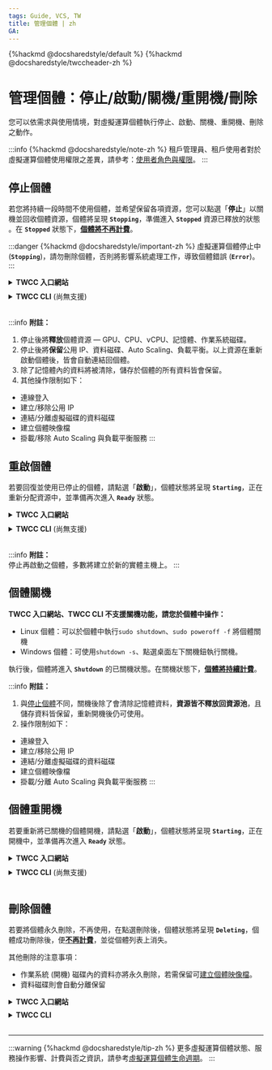 ```yaml
---
tags: Guide, VCS, TW
title: 管理個體 | zh
GA:
---
```



{%hackmd @docsharedstyle/default %}
{%hackmd @docsharedstyle/twccheader-zh %}

# 管理個體：停止/啟動/關機/重開機/刪除

您可以依需求與使用情境，對虛擬運算個體執行停止、啟動、關機、重開機、刪除之動作。

:::info
{%hackmd @docsharedstyle/note-zh %}
租戶管理員、租戶使用者對於虛擬運算個體使用權限之差異，請參考：[<ins>使用者角色與權限</ins>](https://man.twcc.ai/@twccdocs/role-main-zh/https%3A%2F%2Fman.twcc.ai%2F%40twccdocs%2Frole-compute-zh#虛擬運算服務)。
:::

## 停止個體

若您將持續一段時間不使用個體，並希望保留各項資源，您可以點選「**停止**」以關機並回收個體資源，個體將呈現 **`Stopping`**，準備進入 **`Stopped`** 資源已釋放的狀態 。在 **`Stopped`** 狀態下，<ins>**個體將不再計費**</ins>。

:::danger
{%hackmd @docsharedstyle/important-zh %}
虛擬運算個體停止中 (**`Stopping`**)，請勿刪除個體，否則將影響系統處理工作，導致個體錯誤 (**`Error`**)。
:::

<!-- 1 start -->

<details class="docspoiler">

<summary><b>TWCC 入口網站</b></summary>

<br>

- 進入「**虛擬運算個體管理**」頁 > 勾選個體 > 點選上方「**停止**」。

![](https://cos.twcc.ai/SYS-MANUAL/uploads/upload_fed3868fd9683c5e21bdddf2407afe84.png)

- 或點選個體旁的「<i class="fa fa-ellipsis-v fa-20" aria-hidden="true"></i>」 &nbsp; > 點選「**停止**」。
- 或進入「**虛擬運算個體詳細資料**」頁 > 點選上方「**停止**」。


</details>

<!-- Space -->

<div style="height:8px"></div>

<!-- 2. start -->

<details class="docspoiler">

<summary><b>TWCC CLI</b> (尚無支援) </summary>

<br>

</details>

<br>

:::info
<i class="fa fa-paperclip fa-20" aria-hidden="true"></i> **附註：**  
1. 停止後將**釋放**個體資源 — GPU、CPU、vCPU、記憶體、作業系統磁碟。
2. 停止後將**保留**公用 IP、資料磁碟、Auto Scaling、負載平衡。以上資源在重新啟動個體後，皆會自動連結回個體。
3. 除了記憶體內的資料將被清除，儲存於個體的所有資料皆會保留。
4. 其他操作限制如下：
- <i class="fa fa-times" aria-hidden="true"></i> 連線登入
- <i class="fa fa-times" aria-hidden="true"></i> 建立/移除公用 IP
- <i class="fa fa-times" aria-hidden="true"></i> 連結/分離虛擬磁碟的資料磁碟
- <i class="fa fa-times" aria-hidden="true"></i> 建立個體映像檔
- <i class="fa fa-times" aria-hidden="true"></i> 掛載/移除 Auto Scaling 與負載平衡服務
:::

## 重啟個體

若要回復並使用已停止的個體，請點選「**啟動**」，個體狀態將呈現 **`Starting`**，正在重新分配資源中，並準備再次進入 **`Ready`** 狀態。

<!-- 1 start -->

<details class="docspoiler">

<summary><b>TWCC 入口網站</b></summary>

<br>

- 進入「**虛擬運算個體管理**」頁 > 勾選個體 > 點選上方「**啟動**」。

![](https://cos.twcc.ai/SYS-MANUAL/uploads/upload_33b8fbf1523c8dba1e40300a6d47a3f6.png)

- 或點選個體旁的「<i class="fa fa-ellipsis-v fa-20" aria-hidden="true"></i>」 &nbsp; > 點選「**啟動**」。
- 或進入「**虛擬運算個體詳細資料**」頁 > 點選上方「**啟動**」。

</details>

<!-- Space -->

<div style="height:8px"></div>

<!-- 2. start -->

<details class="docspoiler">

<summary><b>TWCC CLI</b> (尚無支援) </summary>

<br>

</details>

<br>


:::info
<i class="fa fa-paperclip fa-20" aria-hidden="true"></i> **附註：**  
停止再啟動之個體，多數將建立於新的實體主機上。
:::


## 個體關機

**TWCC 入口網站、TWCC CLI 不支援關機功能，請您於個體中操作：**

- Linux 個體：可以於個體中執行`sudo shutdown`、`sudo poweroff -f` 將個體關機
- Windows 個體：可使用`shutdown -s`、點選桌面左下關機鈕執行關機。
 
執行後，個體將進入 **`Shutdown`** 的已關機狀態。在關機狀態下，<ins>**個體將持續計費**</ins>。

:::info
<i class="fa fa-paperclip fa-20" aria-hidden="true"></i> **附註：** 
1. 與[<ins>停止個體</ins>](#停止個體)不同，關機後除了會清除記憶體資料，**資源皆不釋放回資源池**，且儲存資料皆保留，重新開機後仍可使用。
2. 操作限制如下：
- <i class="fa fa-times" aria-hidden="true"></i> 連線登入
- <i class="fa fa-times" aria-hidden="true"></i> 建立/移除公用 IP
- <i class="fa fa-check" aria-hidden="true"></i> 連結/分離虛擬磁碟的資料磁碟
- <i class="fa fa-check" aria-hidden="true"></i> 建立個體映像檔
- <i class="fa fa-times" aria-hidden="true"></i> 掛載/分離 Auto Scaling 與負載平衡服務
:::

## 個體重開機

若要重新將已關機的個體開機，請點選「**啟動**」，個體狀態將呈現 **`Starting`**，正在開機中，並準備再次進入 **`Ready`** 狀態。

<!-- 1 start -->

<details class="docspoiler">

<summary><b>TWCC 入口網站</b></summary>

<br>

- 進入「**虛擬運算個體管理**」頁 > 勾選個體 > 點選上方「**啟動**」。

![](https://cos.twcc.ai/SYS-MANUAL/uploads/upload_88bd1f7f4dc4adca776ffd5a5c3ca27f.png)

- 或點選個體旁的「<i class="fa fa-ellipsis-v fa-20" aria-hidden="true"></i>」 &nbsp; > 點選「**啟動**」。
- 或進入「**虛擬運算個體詳細資料**」頁 > 點選上方「**啟動**」。

</details>

<!-- Space -->

<div style="height:8px"></div>

<!-- 2. start -->

<details class="docspoiler">

<summary><b>TWCC CLI</b> (尚無支援) </summary>

<br>

</details>

<br>


## 刪除個體

若要將個體永久刪除，不再使用，在點選刪除後，個體狀態將呈現 **`Deleting`**，個體成功刪除後，便<ins>**不再計費**</ins>，並從個體列表上消失。

其他刪除的注意事項：
- 作業系統 (開機) 磁碟內的資料亦將永久刪除，若需保留可[建立個體映像檔](https://man.twcc.ai/@TWSC/vcs-vds-instance-image-zh)。
- 資料磁碟則會自動分離保留

<!-- 1 start -->

<details class="docspoiler">

<summary><b>TWCC 入口網站</b></summary>

<br>

- 進入「**虛擬運算個體管理**」頁 > 點選個體旁的「<i class="fa fa-ellipsis-v fa-20" aria-hidden="true"></i>」 &nbsp; > 點選「**刪除**」。

![](https://cos.twcc.ai/SYS-MANUAL/uploads/upload_806c3c888ea507893c631722b2890dd6.png)

- 或進入「**虛擬運算個體詳細資料**」頁 > 點選上方「**刪除**」。

</details>

<!-- Space -->

<div style="height:8px"></div>

<!-- 2. start -->

<details class="docspoiler">

<summary><b>TWCC CLI</b></summary>

<br>

### 指令

```bash
$ twccli mk vcs -s   #個體 ID
$ twccli ls vcs      #檢視結果
```

### 範例

- 刪除 ID 為 **`937651`** 的虛擬運算個體，確認已刪除。

```
$ twccli rm vcs -s 937651
$ twccli ls vcs
```

![](https://cos.twcc.ai/SYS-MANUAL/uploads/upload_024803eddc7136ec4fa25af5fe2ddc84.png)

</details>

<br>


---

:::warning
{%hackmd @docsharedstyle/tip-zh %}
更多虛擬運算個體狀態、服務操作影響、計費與否之資訊，請參考[<ins>虛擬運算個體生命週期</ins>](https://man.twcc.ai/@twccdocs/concept-vcs-lifecycle-zh)。
:::


